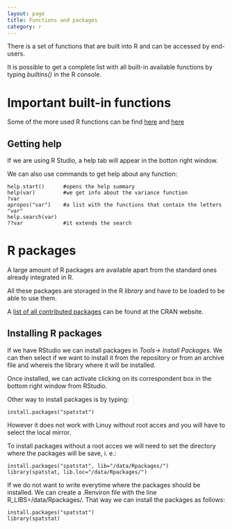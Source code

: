 ```yaml
---
layout: page
title: Functions and packages
category: r
---
```


There is a set of functions that are built into R and can be accessed by end-users.

It is possible to get a complete list with all built-in available functions by typing <i>builtins()</i> in the R console.

# Important built-in functions

Some of the more used R functions can be find [here](http://www.sr.bham.ac.uk/~ajrs/R/r-function_list.html) and [here](http://www.statmethods.net/management/functions.html)

## Getting help

If we are using R Studio, a help tab will appear in the botton right window.

We can also use commands to get help about any function:

```{r}
help.start()      #opens the help summary
help(var)         #we get info about the variance function
?var
apropos("var")    #a list with the functions that contain the letters "var"
help.search(var)
??var             #it extends the search 
```


# R packages

A large amount of R packages are available apart from the standard ones already integrated in R.

All these packages are storaged in the R <i>library</i> and have to be loaded to be able to use them.

A [list of all contributed packages](https://cran.r-project.org/web/packages/) can be found at the CRAN website.

## Installing R packages

If we have RStudio we can install packages in <i>Tools-> Install Packages</i>. We can then select if we want to install it from the repository or from an archive file and whereis the library where it will be installed.

Once installed, we can activate clicking on its correspondent box in the bottom right window from RStudio.

Other way to install packages is by typing:
```{r}
install.packages("spatstat")
```
However it does not work with Linuy without root acces and you will have to select the local mirror.

To install packages without a root acces we will need to set the directory where the packages will be save, i. e.:

```{r}
install.packages("spatstat", lib="/data/Rpackages/")
library(spatstat, lib.loc="/data/Rpackages/")
```

If we do not want to write everytime where the packages should be installed. We can create a .Renviron file with the line R_LIBS=/data/Rpackages/. That way we can install the packages as follows:

```{r}
install.packages("spatstat")
library(spatstat)
```

